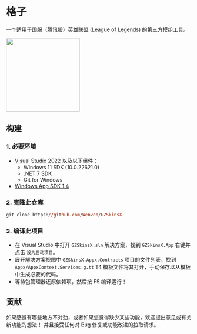 # 格子

一个适用于国服（腾讯服）英雄联盟 (League of Legends) 的第三方模组工具。

<a href="https://apps.microsoft.com/detail/%E6%A0%BC%E5%AD%90/9PHKH2G4X4WM?launch=true
	&mode=mini">
	<img src="https://get.microsoft.com/images/zh-cn%20dark.svg" width="200"/>
</a>


## 构建

### 1. 必要环境
- [Visual Studio 2022](https://visualstudio.microsoft.com/vs/) 以及以下组件：
    - Windows 11 SDK (10.0.22621.0)
    - .NET 7 SDK
    - Git for Windows
- [Windows App SDK 1.4](https://learn.microsoft.com/windows/apps/windows-app-sdk/downloads#current-releases)

### 2. 克隆此仓库

```ps
git clone https://github.com/Wenveo/GZSkinsX
```

### 3. 编译此项目

- 在 Visual Studio 中打开 `GZSkinsX.sln` 解决方案，找到 `GZSkinsX.App` 右键并点击 `设为启动项目`。
- 展开解决方案视图中 `GZSkinsX.Appx.Contracts` 项目的文件列表，找到 `Appx/AppxContext.Services.g.tt` T4 模板文件将其打开，手动保存以从模板中生成必要的代码。
- 等待包管理器还原依赖项，然后按 F5 编译运行！

## 贡献
如果感觉有哪些地方不对劲，或者如果您觉得缺少某些功能，欢迎提出意见或有关新功能的想法！
并且接受任何对 Bug 修复或功能改进的拉取请求。
